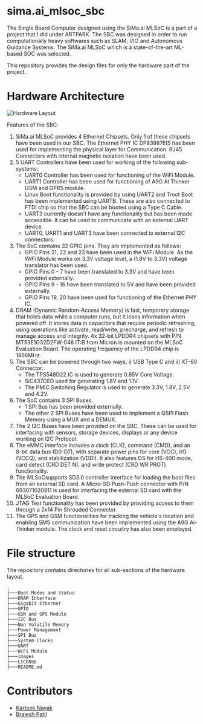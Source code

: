 # sima.ai_mlsoc_sbc
The Single Board Computer designed using the SiMa.ai MLSoC is a part of a project that I did under ARTPARK. The SBC was designed in order to run computationally heavy softwares such as SLAM, VIO and Autonomous Guidance Systems. The SiMa.ai MLSoC which is a state-of-the-art ML-based SOC was selected.

This repository provides the design files for only the hardware part of the project.

# Hardware Architecture
![Hardware Layout](https://raw.githubusercontent.com/BrajeshPatil/sima.ai_mlsoc_sbc/main/images/hardware-functionality/Hardware_Layout.png)

Features of the SBC:
1. SiMa.ai MLSoC provides 4 Ethernet Chipsets. Only 1 of these chipsets have been used in our SBC. The Ethernet PHY IC DP83867EIS has been used for implementing the physical layer for Communication. RJ45 Connectors with internal magnetic isolation have been used.
2. 5 UART Controllers have been used for working of the following sub-systems:
    - UART0 Controller has been used for functioning of the WiFi Module.
    - UART1 Controller has been used for functioning of A9G AI Thinker GSM and GPRS module.
    - Linux Boot functionality is provided by using UART2 and Troot Boot has been implemented using UARTB. These are also connected to FTDI chip so that the SBC can be booted using a Type C Cable.
    - UART3 currently doesn't have any functionality but has been made accessible. It can be used to communicate with an external UART device.
    - UART0, UART1 and UART3 have been connected to external I2C connectors.  
3. The SoC contains 32 GPIO pins. They are implemented as follows:
    - GPIO Pins 21, 22 and 23 have been used in the WiFi Module. As the WiFi Module works on 3.3V voltage level, a (1.8V to 3.3V) voltage translator has been used.
    - GPIO Pins 0 - 7 have been translated to 3.3V and have been provided externally.
    - GPIO Pins 9 - 16 have been translated to 5V and have been provided externally.
    - GPIO Pins 19, 20 have been used for functioning of the Ethernet PHY IC.
4.  DRAM (Dynamic Random-Access Memory) is fast, temporary storage that holds data while a computer runs, but it loses information when powered off. It stores data in capacitors that require periodic refreshing, using operations like activate, read/write, precharge, and refresh to manage access and integrity. 4x 32-bit LPDDR4 chipsets with P/N MT53E1G32D2FW-046 IT:B from Micron is mounted on the MLSoC Evaluation Board. The operating frequency of the LPDDR4 chip is 1866MHz.
5. The SBC can be powered through two ways, i) USB Type C and ii) XT-60 Connector.
    - The TPS548D22 IC is used to generate 0.85V Core Voltage.
    - SiC437DED used for generating 1.8V and 1.1V.
    - The PMIC Switching Regulator is used to generate 3.3V, 1.8V, 2.5V and 4.2V.
6. The SoC contains 3 SPI Buses.
    - 1 SPI Bus has been provided externally.
    - The other 2 SPI Buses have been used to implement a QSPI Flash Memory using a MUX and a DEMUX. 
7. The 2 I2C Buses have been provided on the SBC. These can be used for interfacing with sensors, storage devices, displays or any device working on I2C Protocol.
8. The eMMC interface includes a clock (CLK), command (CMD), and an 8-bit data bus (D0-D7), with separate power pins for core (VCC), I/O (VCCQ), and stabilization (VDDI). It also features DS for HS-400 mode, card detect (CRD DET N), and write protect (CRD WR PROT) functionality.
9. The MLSoCsupports SD3.0 controller interface for loading the boot files from an external SD card. A Micro-SD Push-Push connector with P/N 693071020811 is used for interfacing the external SD card with the MLSoC Evaluation Board.
10. JTAG Test functionality has been provided by providing access to them through a 2x14 Pin Shrouded Connector.
11. The GPS and GSM functionalities for tracking the vehicle's location and enabling SMS communication have been implemented using the A9G Ai-Thinker module. The clock and reset circuitry has also been employed. 

# File structure
The repository contains directories for all sub-sections of the hardware layout.
```
.
├───Boot Modes and Status                  
├───DRAM Interface
├───Gigabit Ethernet
├───GPIO
├───GSM and GPS Module
├───I2C Bus
├───Non Volatile Memory
├───Power Management
├───SPI Bus
├───System Clocks
├───UART
├───WiFi Module
├───images                      
├───LICENSE                                   
├───README.md                                 
```

# Contributors
- [Karteek Nayak](https://github.com/Karteek-N)
- [Brajesh Patil](https://github.com/BrajeshPatil)
